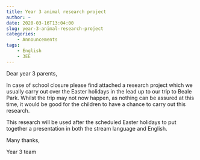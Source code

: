 ```yaml
---
title: Year 3 animal research project
author: ~
date: 2020-03-16T13:04:00
slug: year-3-animal-research-project
categories:
    - Announcements
tags:
    - English
    - 3EE
---
```


Dear year 3 parents,

In case of school closure please find attached a research project which we usually carry out over the Easter holidays in the lead up to our trip to Beale Park. Whilst the trip may not now happen, as nothing can be assured at this time, it would be good for the children to have a chance to carry out this research.

This research will be used after the scheduled Easter holidays to put together a presentation in both the stream language and English.

Many thanks,

Year 3 team 
